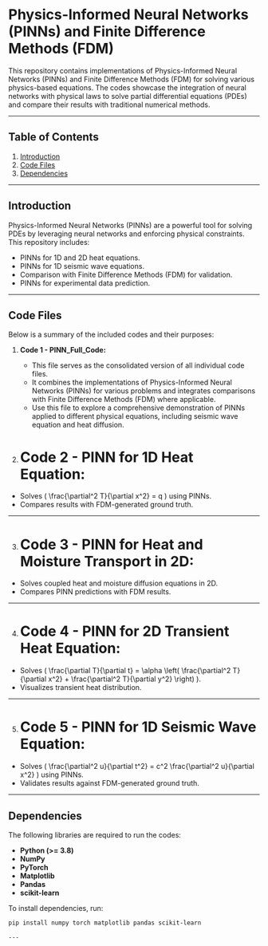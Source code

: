 # Physics-Informed Neural Networks (PINNs) and Finite Difference Methods (FDM)

This repository contains implementations of Physics-Informed Neural Networks (PINNs) and Finite Difference Methods (FDM) for solving various physics-based equations. The codes showcase the integration of neural networks with physical laws to solve partial differential equations (PDEs) and compare their results with traditional numerical methods.

---

## Table of Contents
1. [Introduction](#introduction)
2. [Code Files](#code-files)
3. [Dependencies](#dependencies)


---

## Introduction
Physics-Informed Neural Networks (PINNs) are a powerful tool for solving PDEs by leveraging neural networks and enforcing physical constraints. This repository includes:
- PINNs for 1D and 2D heat equations.
- PINNs for 1D seismic wave equations.
- Comparison with Finite Difference Methods (FDM) for validation.
- PINNs for experimental data prediction.

---
## Code Files
Below is a summary of the included codes and their purposes:

1. **Code 1 - PINN_Full_Code:**
   - This file serves as the consolidated version of all individual code files.
   - It combines the implementations of Physics-Informed Neural Networks (PINNs) for various problems and integrates comparisons with Finite Difference Methods (FDM) where applicable.
   - Use this file to explore a comprehensive demonstration of PINNs applied to different physical equations, including seismic wave equation and heat diffusion.

2. # Code 2 - PINN for 1D Heat Equation:
- Solves \( \frac{\partial^2 T}{\partial x^2} = q \) using PINNs.
- Compares results with FDM-generated ground truth.

---

3. # Code 3 - PINN for Heat and Moisture Transport in 2D:
- Solves coupled heat and moisture diffusion equations in 2D.
- Compares PINN predictions with FDM results.

---

4. # Code 4 - PINN for 2D Transient Heat Equation:
- Solves \( \frac{\partial T}{\partial t} = \alpha \left( \frac{\partial^2 T}{\partial x^2} + \frac{\partial^2 T}{\partial y^2} \right) \).
- Visualizes transient heat distribution.

---

5. # Code 5 - PINN for 1D Seismic Wave Equation:
- Solves \( \frac{\partial^2 u}{\partial t^2} = c^2 \frac{\partial^2 u}{\partial x^2} \) using PINNs.
- Validates results against FDM-generated ground truth.

---

## Dependencies
The following libraries are required to run the codes:
- **Python (>= 3.8)**
- **NumPy**
- **PyTorch**
- **Matplotlib**
- **Pandas** 
- **scikit-learn** 

To install dependencies, run:
```bash
pip install numpy torch matplotlib pandas scikit-learn

---




